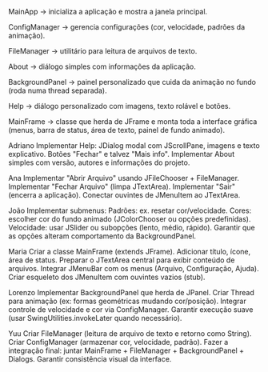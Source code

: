 MainApp → inicializa a aplicação e mostra a janela principal.

ConfigManager → gerencia configurações (cor, velocidade, padrões da animação).

FileManager → utilitário para leitura de arquivos de texto.

About → diálogo simples com informações da aplicação.

BackgroundPanel → painel personalizado que cuida da animação no fundo (roda numa thread separada).

Help → diálogo personalizado com imagens, texto rolável e botões.

MainFrame → classe que herda de JFrame e monta toda a interface gráfica (menus, barra de status, área de texto, painel de fundo animado).


Adriano 
Implementar Help:
JDialog modal com JScrollPane, imagens e texto explicativo.
Botões "Fechar" e talvez "Mais info".
Implementar About simples com versão, autores e informações do projeto.

Ana
Implementar "Abrir Arquivo" usando JFileChooser + FileManager.
Implementar "Fechar Arquivo" (limpa JTextArea).
Implementar "Sair" (encerra a aplicação).
Conectar ouvintes de JMenuItem ao JTextArea.

João
Implementar submenus:
Padrões: ex. resetar cor/velocidade.
Cores: escolher cor do fundo animado (JColorChooser ou opções predefinidas).
Velocidade: usar JSlider ou subopções (lento, médio, rápido).
Garantir que as opções alteram comportamento da BackgroundPanel.

Maria
Criar a classe MainFrame (extends JFrame).
Adicionar título, ícone, área de status.
Preparar o JTextArea central para exibir conteúdo de arquivos.
Integrar JMenuBar com os menus (Arquivo, Configuração, Ajuda).
Criar esqueleto dos JMenuItem com ouvintes vazios (stub).

Lorenzo
Implementar BackgroundPanel que herda de JPanel.
Criar Thread para animação (ex: formas geométricas mudando cor/posição).
Integrar controle de velocidade e cor via ConfigManager.
Garantir execução suave (usar SwingUtilities.invokeLater quando necessário).

Yuu
Criar FileManager (leitura de arquivo de texto e retorno como String).
Criar ConfigManager (armazenar cor, velocidade, padrão).
Fazer a integração final: juntar MainFrame + FileManager + BackgroundPanel + Dialogs.
Garantir consistência visual da interface.